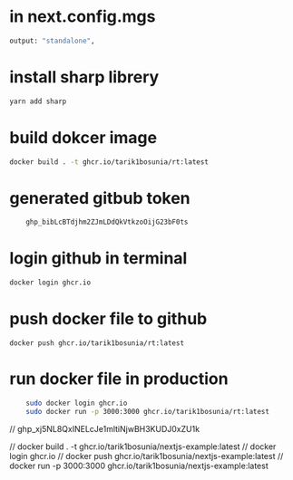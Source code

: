 # in next.config.mgs
```sh
output: "standalone",
```

# install sharp librery
```sh
yarn add sharp
```

# build dokcer image
```sh
docker build . -t ghcr.io/tarik1bosunia/rt:latest
```

# generated gitbub token
```sh
    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
```

# login github in terminal
```sh
docker login ghcr.io
```

# push docker file to github
```
docker push ghcr.io/tarik1bosunia/rt:latest
```

# run docker file in production 
```sh
    sudo docker login ghcr.io
    sudo docker run -p 3000:3000 ghcr.io/tarik1bosunia/rt:latest
```

// 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

// docker build . -t ghcr.io/tarik1bosunia/nextjs-example:latest
// docker login ghcr.io
// docker push ghcr.io/tarik1bosunia/nextjs-example:latest
// docker run -p 3000:3000 ghcr.io/tarik1bosunia/nextjs-example:latest
